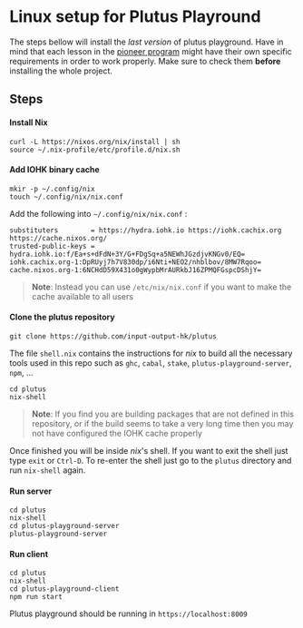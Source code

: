 # Linux setup for Plutus Playround
           
The steps bellow will install the *last version* of plutus playground. Have in mind that each lesson in the [pioneer program](https://github.com/input-output-hk/plutus-pioneer-program) might have their own specific requirements in order to work properly. 
Make sure to check them **before** installing the whole project.
           
## Steps

#### Install Nix

```shell
curl -L https://nixos.org/nix/install | sh
source ~/.nix-profile/etc/profile.d/nix.sh
```
#### Add IOHK binary cache
       
```shell
mkir -p ~/.config/nix
touch ~/.config/nix/nix.conf
```        
Add the following into `~/.config/nix/nix.conf` :

```
substituters        = https://hydra.iohk.io https://iohk.cachix.org https://cache.nixos.org/
trusted-public-keys = hydra.iohk.io:f/Ea+s+dFdN+3Y/G+FDgSq+a5NEWhJGzdjvKNGv0/EQ= iohk.cachix.org-1:DpRUyj7h7V830dp/i6Nti+NEO2/nhblbov/8MW7Rqoo= cache.nixos.org-1:6NCHdD59X431o0gWypbMrAURkbJ16ZPMQFGspcDShjY=
```
> **Note**: Instead you can use `/etc/nix/nix.conf` if you want to make the cache available to all users
     
#### Clone the plutus repository
           
```shell
git clone https://github.com/input-output-hk/plutus
```        

The file `shell.nix` contains the instructions for *nix* to build all the necessary tools used in this repo such as `ghc`, `cabal`, `stake`, `plutus-playground-server`, `npm`, ...
                      
```shell
cd plutus
nix-shell
```
> **Note**: If you find you are building packages that are not defined in this repository, or if the build seems to take a very long time then you may not have configured the IOHK cache properly

Once finished you will be inside *nix*'s shell. If you want to exit the shell just type `exit` or `Ctrl-D`. To re-enter the shell just go to the `plutus` directory and run `nix-shell` again.

#### Run server
           
```shell
cd plutus
nix-shell
cd plutus-playground-server
plutus-playground-server
```        
#### Run client
           
```shell
cd plutus
nix-shell
cd plutus-playground-client
npm run start
```

Plutus playground should be running in `https://localhost:8009`
